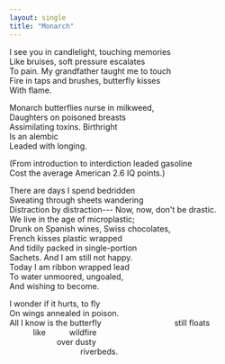 ```yaml
---
layout: single
title: "Monarch"
---
```


I see you in candlelight, touching memories  
Like bruises, soft pressure escalates  
To pain. My grandfather taught me to touch  
Fire in taps and brushes, butterfly kisses  
With flame. 

Monarch butterflies nurse in milkweed,  
Daughters on poisoned breasts  
Assimilating toxins. Birthright  
Is an alembic  
Leaded with longing.  

(From introduction to interdiction leaded gasoline  
Cost the average American 2.6 IQ points.)

There are days I spend bedridden  
Sweating through sheets wandering  
Distraction by distraction---
Now, now, don't be drastic.  
We live in the age of microplastic;  
Drunk on Spanish wines, Swiss chocolates,  
French kisses plastic wrapped  
And tidily packed in single-portion  
Sachets. And I am still not happy.  
Today I am ribbon wrapped lead  
To water unmoored, ungoaled,  
And wishing to become.  

I wonder if it hurts, to fly  
On wings annealed in poison.  
All I know is the butterfly
         still floats  
   like   wildfire  
      over dusty  
         riverbeds.  
